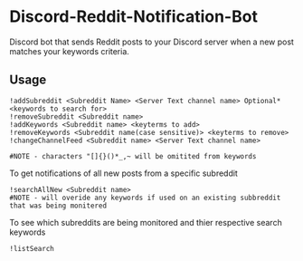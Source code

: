 # Discord-Reddit-Notification-Bot

Discord bot that sends Reddit posts to your Discord server when a new post matches your keywords criteria.

## Usage
```
!addSubreddit <Subreddit Name> <Server Text channel name> Optional*<keywords to search for>
!removeSubreddit <Subreddit name>
!addKeywords <Subreddit name> <keyterms to add>
!removeKeywords <Subreddit name(case sensitive)> <keyterms to remove>
!changeChannelFeed <Subreddit name> <Server Text channel name>

#NOTE - characters "[]{}()*_,~ will be omitited from keywords
```
To get notifications of all new posts from a specific subreddit
```
!searchAllNew <Subreddit name>
#NOTE - will overide any keywords if used on an existing subbreddit that was being monitered
```

To see which subreddits are being monitored and thier respective search keywords
```
!listSearch
```

